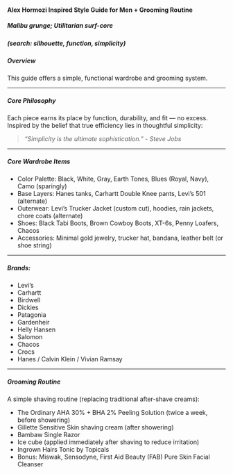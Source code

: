 #### Alex Hormozi Inspired Style Guide for Men + Grooming Routine

##### Malibu grunge; Utilitarian surf-core 
##### (search: silhouette, function, simplicity)

##### Overview  
This guide offers a simple, functional wardrobe and grooming system.

---

##### Core Philosophy  
Each piece earns its place by function, durability, and fit — no excess. Inspired by the belief that true efficiency lies in thoughtful simplicity: 
> *“Simplicity is the ultimate sophistication.” - Steve Jobs* 

---

##### Core Wardrobe Items  
- Color Palette: Black, White, Gray, Earth Tones, Blues (Royal, Navy), Camo (sparingly)
- Base Layers: Hanes tanks, Carhartt Double Knee pants, Levi’s 501 (alternate)  
- Outerwear: Levi’s Trucker Jacket (custom cut), hoodies, rain jackets, chore coats (alternate)
- Shoes: Black Tabi Boots, Brown Cowboy Boots, XT-6s, Penny Loafers, Chacos  
- Accessories: Minimal gold jewelry, trucker hat, bandana, leather belt (or shoe string)

---

##### Brands: 
- Levi’s
- Carhartt
- Birdwell
- Dickies
- Patagonia 
- Gardenheir
- Helly Hansen
- Salomon 
- Chacos
- Crocs
- Hanes / Calvin Klein / Vivian Ramsay 

---

##### Grooming Routine  
A simple shaving routine (replacing traditional after-shave creams):  
 * The Ordinary AHA 30% + BHA 2% Peeling Solution (twice a week, before showering)
 * Gillette Sensitive Skin shaving cream (after showering)
 * Bambaw Single Razor
 * Ice cube (applied immediately after shaving to reduce irritation)
 * Ingrown Hairs Tonic by Topicals
 * Bonus: Miswak, Sensodyne, First Aid Beauty (FAB) Pure Skin Facial Cleanser 